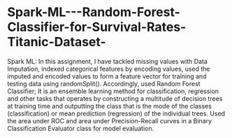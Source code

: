 # Spark-ML---Random-Forest-Classifier-for-Survival-Rates-Titanic-Dataset-
Spark ML: In this assignment, I have tackled missing values with Data Imputation, indexed categorical features by encoding values, used the imputed and encoded values to form a feature vector for training and testing data using randomSplit(). Accordingly, used Random Forest Classifier; It is an ensemble learning method for classification, regression and other tasks that operates by constructing a multitude of decision trees at training time and outputting the class that is the mode of the classes (classification) or mean prediction (regression) of the individual trees. Used the area under ROC and area under Precision-Recall curves in a Binary Classification Evaluator class for model evaluation.
